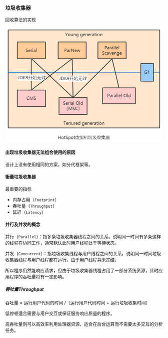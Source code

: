 ### 垃圾收集器

回收算法的实现

![](img\HotSpot虚拟机垃圾收集器.png)

#### 出现垃圾收集器无法组合使用的原因

设计上没有使用相同的方案，如分代框架等。

#### 衡量垃圾收集器

最重要的指标

* 内存占用（`Footprint`）
* 吞吐量（`Throughput`）
* 延迟（`Latency`）

#### 并行及并发的概念

并行（`Parallel`）：指多条垃圾收集器线程之间的关系。说明同一时间有多条这样的线程在协同工作，通常默认此时用户线程处于等待状态。

并发（`Concurrent`）：指垃圾收集线程与用户线程之间的关系，说明同一时间垃圾收集器线程与用户线程都在运行。由于用户线程并未冻结，

所以程序仍然能响应请求，但由于垃圾收集器线程占用了一部分系统资源，此时应用程序的吞吐量将有一定影响。

##### 吞吐量Throughput

吞吐量 = 运行用户代码的时间  /（运行用户代码时间 + 运行垃圾收集时间）

低停顿适合需要与用户交互或保证服务响应质量的程序。

高吞吐量则可以高效率利用处理器资源，适合在后台运算而不需要太多交互的分析任务。